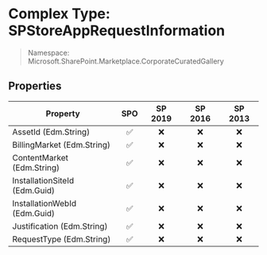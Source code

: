 # Complex Type: SPStoreAppRequestInformation

> Namespace: Microsoft.SharePoint.Marketplace.CorporateCuratedGallery

## Properties

Property | SPO | SP 2019 | SP 2016 | SP 2013
----------|:---:|:-------:|:-------:|:-------:
AssetId (Edm.String) | ✅ | ❌ | ❌ | ❌
BillingMarket (Edm.String) | ✅ | ❌ | ❌ | ❌
ContentMarket (Edm.String) | ✅ | ❌ | ❌ | ❌
InstallationSiteId (Edm.Guid) | ✅ | ❌ | ❌ | ❌
InstallationWebId (Edm.Guid) | ✅ | ❌ | ❌ | ❌
Justification (Edm.String) | ✅ | ❌ | ❌ | ❌
RequestType (Edm.String) | ✅ | ❌ | ❌ | ❌